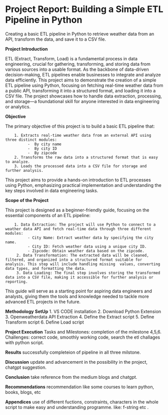 # Project Report: Building a Simple ETL Pipeline in Python
Creating a basic ETL pipeline in Python to retrieve weather data from an API, transform the data, and save it to a CSV file.

**Project Introduction**

ETL (Extract, Transform, Load) is a fundamental process in data engineering, crucial for gathering, transforming, and storing data from various sources into a usable format. As the backbone of data-driven decision-making, ETL pipelines enable businesses to integrate and analyze data efficiently. This project aims to demonstrate the creation of a simple ETL pipeline using Python, focusing on fetching real-time weather data from a public API, transforming it into a structured format, and loading it into a CSV file. The project showcases how to handle data extraction, processing, and storage—a foundational skill for anyone interested in data engineering or analytics.

**Objective**

The primary objective of this project is to build a basic ETL pipeline that:

        1. Extracts real-time weather data from an external API using three distinct modules:
              -  By city name
              -  By city ID
              -  By zipcode
        2. Transforms the raw data into a structured format that is easy to analyze.
        3. Loads the processed data into a CSV file for storage and further analysis.
        
This project aims to provide a hands-on introduction to ETL processes using Python, emphasizing practical implementation and understanding the key steps involved in data engineering tasks.

**Scope of the Project**

This project is designed as a beginner-friendly guide, focusing on the essential components of an ETL pipeline:

        1. Data Extraction: The project will use Python to connect to a weather data API and fetch real-time data through three different modules:
              - City Name: Extract weather data by specifying the city name.
              - City ID: Fetch weather data using a unique city ID.
              - Zipcode: Obtain weather data based on the zipcode.
         2. Data Transformation: The extracted data will be cleaned, filtered, and organized into a structured format suitable for analysis. This step will include handling missing  values, converting data types, and formatting the data.
         3. Data Loading: The final step involves storing the transformed data into a CSV file, making it accessible for further analysis or reporting.


This guide will serve as a starting point for aspiring data engineers and analysts, giving them the tools and knowledge needed to tackle more advanced ETL projects in the future.

**Methodology**
        **SetUp**
        1. VS CODE installation 
        2. Download Python Extension
        3. Openweatherdata API Extraction 
        4. Define the Extract script 
        5. Define Transform script
        6. Define Load script

**Project Execution**
        Tasks and Milestones: completion of the milestone 4,5,6.
        Challenges: correct code, smoothly working code, search the etl challages with python script. 


**Results**
successfully completeion of pipeline in all three milstone.

**Discussion**
update and advancement in the possibility in the project, chatgpt suggestion.

**Conclusion**
take reference from the medium blogs and chatgpt.

**Recommendations**
recommendation like some courses to learn python,
books, blogs, etc

**Appendices**
use of different fuctions, constraints, characters in the whole script to make easy and understanding programme. 
like: f-string etc . 



